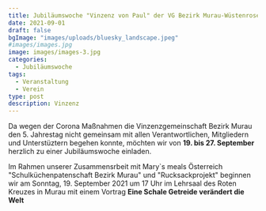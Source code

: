 ```yaml
---
title: Jubiläumswoche "Vinzenz von Paul" der VG Bezirk Murau-Wüstenrose von 19. bis 27. September 2021
date: 2021-09-01
draft: false
bgImage: "images/uploads/bluesky_landscape.jpeg"
#images/images.jpg
image: images/images-3.jpg
categories:
  - Jubiläumswoche
tags:
  - Veranstaltung
  - Verein
type: post
description: Vinzenz
---
```


Da wegen der Corona Maßnahmen  die Vinzenzgemeinschaft Bezirk Murau den 5. Jahrestag nicht gemeinsam mit allen Verantwortlichen, Mitgliedern und Unterstüztern begehen konnte, möchten wir von **19. bis 27. September** herzlich zu einer Jubiläumswoche einladen.
<!--more-->
Im Rahmen unserer Zusammensrbeit mit Mary`s meals Österreich
  "Schulküchenpatenschaft Bezirk Murau" und "Rucksackprojekt"
beginnen wir am Sonntag, 19. September 2021  um 17 Uhr im Lehrsaal des Roten Kreuzes in Murau
mit einem Vortrag **Eine Schale Getreide verändert die Welt**